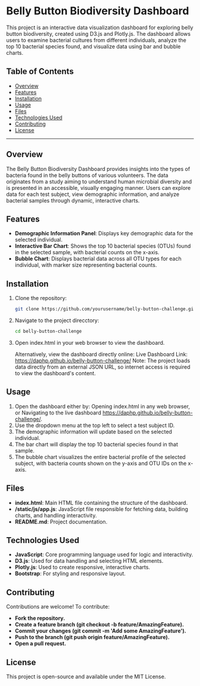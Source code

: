 # Belly Button Biodiversity Dashboard

This project is an interactive data visualization dashboard for exploring belly button biodiversity, created using D3.js and Plotly.js. The dashboard allows users to examine bacterial cultures from different individuals, analyze the top 10 bacterial species found, and visualize data using bar and bubble charts.

## Table of Contents
- [Overview](#overview)
- [Features](#features)
- [Installation](#installation)
- [Usage](#usage)
- [Files](#files)
- [Technologies Used](#technologies-used)
- [Contributing](#contributing)
- [License](#license)

---

## Overview

The Belly Button Biodiversity Dashboard provides insights into the types of bacteria found in the belly buttons of various volunteers. The data originates from a study aiming to understand human microbial diversity and is presented in an accessible, visually engaging manner. Users can explore data for each test subject, view demographic information, and analyze bacterial samples through dynamic, interactive charts.

## Features

- **Demographic Information Panel**: Displays key demographic data for the selected individual.
- **Interactive Bar Chart**: Shows the top 10 bacterial species (OTUs) found in the selected sample, with bacterial counts on the x-axis.
- **Bubble Chart**: Displays bacterial data across all OTU types for each individual, with marker size representing bacterial counts.

## Installation

1. Clone the repository:
   ```bash
   git clone https://github.com/yourusername/belly-button-challenge.git
	```
2. Navigate to the project direcctory:
	```bash
	cd belly-button-challenge
	```
3. Open index.html in your web browser to view the dashboard.

	Alternatively, view the dashboard directly online:
	Live Dashboard Link: https://daphp.github.io/belly-button-challenge/
	Note: The project loads data directly from an external JSON URL, so internet access is required to view the dashboard's content.

## Usage

1. Open the dashboard either by:
	Opening index.html in any web browser, or
	Navigating to the live dashboard https://daphp.github.io/belly-button-challenge/.
2. Use the dropdown menu at the top left to select a test subject ID.
3. The demographic information will update based on the selected individual.
4. The bar chart will display the top 10 bacterial species found in that sample.
5. The bubble chart visualizes the entire bacterial profile of the selected subject, with bacteria counts shown on the y-axis and OTU IDs on the x-axis.

## Files

- **index.html**: Main HTML file containing the structure of the dashboard.
- **/static/js/app.js**: JavaScript file responsible for fetching data, building charts, and handling interactivity.
- **README.md**: Project documentation.

## Technologies Used

- **JavaScript**: Core programming language used for logic and interactivity.
- **D3.js**: Used for data handling and selecting HTML elements.
- **Plotly.js**: Used to create responsive, interactive charts.
- **Bootstrap**: For styling and responsive layout.

## Contributing
Contributions are welcome! To contribute:

- **Fork the repository.**
- **Create a feature branch (git checkout -b feature/AmazingFeature).**
- **Commit your changes (git commit -m 'Add some AmazingFeature').**
- **Push to the branch (git push origin feature/AmazingFeature).**
- **Open a pull request.**

## License
This project is open-source and available under the MIT License.

